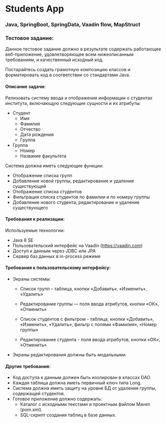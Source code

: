 # Students App

### Java, SpringBoot, SpringData, Vaadin flow, MapStruct

### Тестовое задание:

Данное тестовое задание должно в результате содержать работающее веб-приложение,
удовлетворяющее всем нижеописанным требованиям, и качественный исходный код.

Постарайтесь создать грамотную композицию классов и форматировать код в соответствии
со стандартами Java.

#### Описание задачи:
Релизовать систему ввода и отображения информации о студентах института, включающую
следующие сущности и их атрибуты:
- Студент
    - Имя
    - Фамилия
    - Отчество
    - Дата рождения
    - Группа
- Группа
    - Номер
    - Название факультета
    
Система должна иметь следующие функции:
- Отображение списка групп
- Добавление новой группы, редактирование и удаление существующей
- Отображение списка студентов
- Фильтрация списка студентов по фамилии и по номеру группы
- Добавление нового студента, редактирование и удаление существующего

#### Требования к реализации:

Используемые технологии:
- Java 8 SE
- Пользовательский интерфейс на Vaadin (https://vaadin.com)
- Доступ к данным через JDBC или JPA
- Сервер баз данных в in-process режиме

#### Требования к пользовательскому интерфейсу:
- Экраны системы:
    - Список групп – таблица, кнопки «Добавить», «Изменить», «Удалить»
    - Редактирование группы — поля ввода атрибутов, кнопки «ОК», «Отменить»

    - Список студентов с фильтром - таблица, кнопки «Добавить», «Изменить»,
«Удалить», фильтр с полями «Фамилия», «Номер группы»
    - Редактирование студента - поля ввода атрибутов, кнопки «ОК», «Отменить»
- Экраны редактирования должны быть модальными

#### Другие требования:
- Код доступа к данным должен быть изолирован в классах DAO.
- Каждая таблица должна иметь первичный ключ типа Long.
- Система должна иметь защиту на уровне БД от удаления группы, содержащей
студентов.
- Готовое приложение должно содержать:
    - Каталог с исходными текстами и проектным файлом Maven (pom.xml).
    - SQL-скрипт создания таблиц в базе данных.